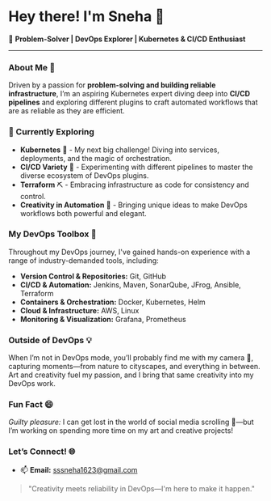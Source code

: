 # Hey there! I'm Sneha 👋

💼 **Problem-Solver | DevOps Explorer | Kubernetes & CI/CD Enthusiast**

---

### About Me 🚀
Driven by a passion for **problem-solving and building reliable infrastructure**, I’m an aspiring Kubernetes expert diving deep into **CI/CD pipelines** and exploring different plugins to craft automated workflows that are as reliable as they are efficient.

### 🌱 Currently Exploring
- **Kubernetes** 🧩 - My next big challenge! Diving into services, deployments, and the magic of orchestration.
- **CI/CD Variety** 🔄 - Experimenting with different pipelines to master the diverse ecosystem of DevOps plugins.
- **Terraform** ⛏️ - Embracing infrastructure as code for consistency and control.
- **Creativity in Automation** 🎨 - Bringing unique ideas to make DevOps workflows both powerful and elegant.

### My DevOps Toolbox 🧰
Throughout my DevOps journey, I've gained hands-on experience with a range of industry-demanded tools, including:
- **Version Control & Repositories:** Git, GitHub
- **CI/CD & Automation:** Jenkins, Maven, SonarQube, JFrog, Ansible, Terraform
- **Containers & Orchestration:** Docker, Kubernetes, Helm
- **Cloud & Infrastructure:** AWS, Linux
- **Monitoring & Visualization:** Grafana, Prometheus

### Outside of DevOps 💡
When I’m not in DevOps mode, you’ll probably find me with my camera 📸, capturing moments—from nature to cityscapes, and everything in between. Art and creativity fuel my passion, and I bring that same creativity into my DevOps work.

### Fun Fact 😄
*Guilty pleasure:* I can get lost in the world of social media scrolling 📱—but I’m working on spending more time on my art and creative projects!

### Let’s Connect! 🌐
- 📫 **Email:** [sssneha1623@gmail.com](mailto:sssneha1623@gmail.com)

> "Creativity meets reliability in DevOps—I'm here to make it happen."

<!---
SnehasDevOps/SnehasDevOps is a ✨ special ✨ repository because its `README.md` (this file) appears on your GitHub profile.
--->
